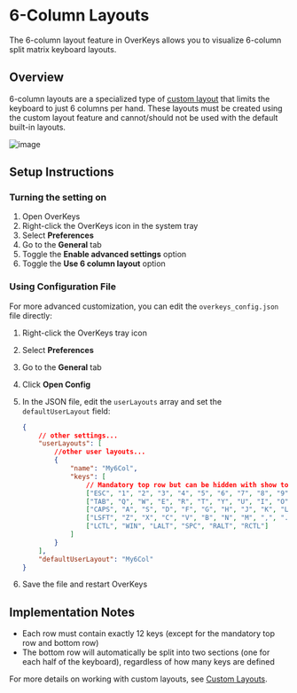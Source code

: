 # 6-Column Layouts

The 6-column layout feature in OverKeys allows you to visualize 6-column split matrix keyboard layouts.

## Overview

6-column layouts are a specialized type of [custom layout](custom-layouts.md) that limits the keyboard to just 6 columns per hand. These layouts must be created using the custom layout feature and cannot/should not be used with the default built-in layouts.

![image](https://github.com/user-attachments/assets/cca328f6-4e83-4ef6-850c-52109051d308)

## Setup Instructions

### Turning the setting on

1. Open OverKeys
2. Right-click the OverKeys icon in the system tray
3. Select **Preferences**
4. Go to the **General** tab
5. Toggle the **Enable advanced settings** option
6. Toggle the **Use 6 column layout** option

### Using Configuration File

For more advanced customization, you can edit the `overkeys_config.json` file directly:

1. Right-click the OverKeys tray icon
2. Select **Preferences**
3. Go to the **General** tab
4. Click **Open Config**
5. In the JSON file, edit the `userLayouts` array and set the `defaultUserLayout` field:

    ```json
    {
        // other settings...
        "userLayouts": [
            //other user layouts...
            {
                "name": "My6Col",
                "keys": [
                    // Mandatory top row but can be hidden with show top row setting
                    ["ESC", "1", "2", "3", "4", "5", "6", "7", "8", "9", "0", "BSPC"],
                    ["TAB", "Q", "W", "E", "R", "T", "Y", "U", "I", "O", "P", "DEL"],
                    ["CAPS", "A", "S", "D", "F", "G", "H", "J", "K", "L", ";", "ENT"],
                    ["LSFT", "Z", "X", "C", "V", "B", "N", "M", ",", ".", "/", "RSFT"],
                    ["LCTL", "WIN", "LALT", "SPC", "RALT", "RCTL"]
                ]
            }
        ],
        "defaultUserLayout": "My6Col"
    }
    ```

6. Save the file and restart OverKeys

## Implementation Notes

- Each row must contain exactly 12 keys (except for the mandatory top row and bottom row)
- The bottom row will automatically be split into two sections (one for each half of the keyboard), regardless of how many keys are defined

For more details on working with custom layouts, see [Custom Layouts](custom-layouts.md).
